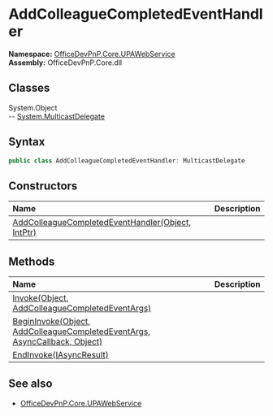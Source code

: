 # AddColleagueCompletedEventHandler
  

**Namespace:** [OfficeDevPnP.Core.UPAWebService](OfficeDevPnP.Core.UPAWebService.md)  
**Assembly:** OfficeDevPnP.Core.dll  
## Classes
System.Object  
-- [System.MulticastDelegate](System.MulticastDelegate.md)
## Syntax
```C#
public class AddColleagueCompletedEventHandler: MulticastDelegate
```
## Constructors
|**Name**|**Description**|
|:-----|:-----|
| [AddColleagueCompletedEventHandler(Object, IntPtr)](AddColleagueCompletedEventHandlerconstructor1details.md) | 
## Methods
|**Name**|**Description**|
|:-----|:-----|
| [Invoke(Object, AddColleagueCompletedEventArgs)](AddColleagueCompletedEventHandlerInvokeObjectAddColleagueCompletedEventArgs.md) | 
| [BeginInvoke(Object, AddColleagueCompletedEventArgs, AsyncCallback, Object)](AddColleagueCompletedEventHandlerBeginInvokeObjectAddColleagueCompletedEventArgsAsyncCallbackObject.md) | 
| [EndInvoke(IAsyncResult)](AddColleagueCompletedEventHandlerEndInvokeIAsyncResult.md) | 
## See also
- [OfficeDevPnP.Core.UPAWebService](OfficeDevPnP.Core.UPAWebService.md)
